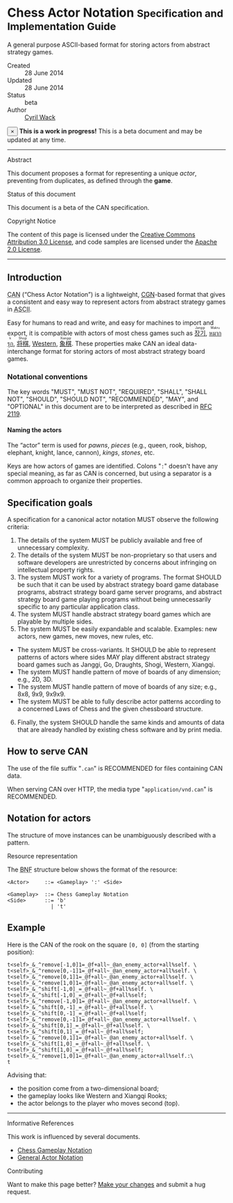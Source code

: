 # Chess Actor Notation <small>Specification and Implementation Guide</small>

A general purpose ASCII-based format for storing actors from abstract strategy games.

<dl class="dl-horizontal">
  <dt>Created</dt>
  <dd><time datetime="2014-06-28T01:23:45Z">28 June 2014</time></dd>

  <dt>Updated</dt>
  <dd><time datetime="2014-06-28T23:42:34Z">28 June 2014</time></dd>

  <dt>Status</dt>
  <dd>beta</dd>

  <dt>Author</dt>
  <dd><a rel="external" href="//cyril.io">Cyril Wack</a></dd>
</dl>

<div class="alert alert-warning">
  <button type="button" class="close" data-dismiss="alert">&times;</button>
  <strong>This is a work in progress!</strong>
  This is a beta document and may be updated at any time.
</div>

* * *

<div class="sub-title">Abstract</div>

This document proposes a format for representing a unique _actor_, preventing from duplicates, as defined through the **game**.

<div class="sub-title">Status of this document</div>

This document is a beta of the CAN specification.

<div class="sub-title">Copyright Notice</div>

The content of this page is licensed under the [Creative Commons Attribution 3.0 License](//creativecommons.org/licenses/by/3.0/), and code samples are licensed under the [Apache 2.0 License](//www.apache.org/licenses/LICENSE-2.0).

* * *

## Introduction

<abbr title="Chess Actor Notation">CAN</abbr> (<q>Chess Actor Notation</q>) is a lightweight, [CGN](Chess-Gameplay-Notation)-based format that gives a consistent and easy way to represent actors from abstract strategy games in <abbr title="American Standard Code for Information Interchange">ASCII</abbr>.

Easy for humans to read and write, and easy for machines to import and export, it is compatible with actors of most chess games such as [<ruby lang="ko">장기<rt lang="en">Janggi</rt></ruby>](//en.wikipedia.org/wiki/Janggi), [<ruby lang="th">หมากรุก<rt lang="en">Makruk</rt></ruby>](//en.wikipedia.org/wiki/Makruk), [<ruby lang="ja">将棋<rt lang="en">Shogi</rt></ruby>](//en.wikipedia.org/wiki/Shogi), [Western](//en.wikipedia.org/wiki/Chess), [<ruby lang="zh">象棋<rt lang="en">Xiangqi</rt></ruby>](//en.wikipedia.org/wiki/Xiangqi).  These properties make CAN an ideal data-interchange format for storing actors of most abstract strategy board games.

### Notational conventions

The key words "MUST", "MUST NOT", "REQUIRED", "SHALL", "SHALL NOT", "SHOULD", "SHOULD NOT", "RECOMMENDED", "MAY", and "OPTIONAL" in this document are to be interpreted as described in [RFC 2119](//tools.ietf.org/html/rfc2119).

#### Naming the actors

The <q>actor</q> term is used for _pawns_, _pieces_ (e.g., queen, rook, bishop, elephant, knight, lance, cannon), _kings_, _stones_, etc.

Keys are how actors of games are identified.  Colons "`:`" doesn't have any special meaning, as far as CAN is concerned, but using a separator is a common approach to organize their properties.

## Specification goals

A specification for a canonical actor notation MUST observe the following criteria:

1. The details of the system MUST be publicly available and free of unnecessary complexity.
2. The details of the system MUST be non-proprietary so that users and software developers are unrestricted by concerns about infringing on intellectual property rights.
3. The system MUST work for a variety of programs.  The format SHOULD be such that it can be used by abstract strategy board game database programs, abstract strategy board game server programs, and abstract strategy board game playing programs without being unnecessarily specific to any particular application class.
4. The system MUST handle abstract strategy board games which are playable by multiple sides.
5. The system MUST be easily expandable and scalable.  Examples: new actors, new games, new moves, new rules, etc.
  * The system MUST be cross-variants.
    It SHOULD be able to represent patterns of actors where sides MAY play
    different abstract strategy board games such as Janggi, Go, Draughts, Shogi, Western, Xiangqi.
  * The system MUST handle pattern of move of boards of any dimension; e.g., 2D, 3D.
  * The system MUST handle pattern of move of boards of any size; e.g., 8x8, 9x9, 9x9x9.
  * The system MUST be able to fully describe actor patterns according to
    a concerned Laws of Chess and the given chessboard structure.
6. Finally, the system SHOULD handle the same kinds and amounts of data that are already handled by existing chess software and by print media.

## How to serve CAN

The use of the file suffix "`.can`" is RECOMMENDED for files containing CAN data.

When serving CAN over HTTP, the media type "`application/vnd.can`" is RECOMMENDED.

## <span id="resource">Notation for actors</span>

The structure of move instances can be unambiguously described with a pattern.

<div class="sub-title">Resource representation</div>

The <abbr title="Backus–Naur Form">BNF</abbr> structure below shows the format of the resource:

    <Actor>     ::= <Gameplay> ':' <Side>

    <Gameplay>  ::= Chess Gameplay Notation
    <Side>      ::= 'b'
                  | 't'

## Example

Here is the CAN of the rook on the square `[0, 0]` (from the starting position):

    t<self>_&_^remove[-1,0]1=_@f+all~_@an_enemy_actor+all%self. \
    t<self>_&_^remove[0,-1]1=_@f+all~_@an_enemy_actor+all%self. \
    t<self>_&_^remove[0,1]1=_@f+all~_@an_enemy_actor+all%self. \
    t<self>_&_^remove[1,0]1=_@f+all~_@an_enemy_actor+all%self. \
    t<self>_&_^shift[-1,0]_=_@f+all~_@f+all%self. \
    t<self>_&_^shift[-1,0]_=_@f+all~_@f+all%self; t<self>_&_^remove[-1,0]1=_@f+all~_@an_enemy_actor+all%self. \
    t<self>_&_^shift[0,-1]_=_@f+all~_@f+all%self. \
    t<self>_&_^shift[0,-1]_=_@f+all~_@f+all%self; t<self>_&_^remove[0,-1]1=_@f+all~_@an_enemy_actor+all%self. \
    t<self>_&_^shift[0,1]_=_@f+all~_@f+all%self. \
    t<self>_&_^shift[0,1]_=_@f+all~_@f+all%self; t<self>_&_^remove[0,1]1=_@f+all~_@an_enemy_actor+all%self. \
    t<self>_&_^shift[1,0]_=_@f+all~_@f+all%self. \
    t<self>_&_^shift[1,0]_=_@f+all~_@f+all%self; t<self>_&_^remove[1,0]1=_@f+all~_@an_enemy_actor+all%self.:\
    t

Advising that:

* the position come from a two-dimensional board;
* the gameplay looks like Western and Xiangqi Rooks;
* the actor belongs to the player who moves second (top).

* * *

<!-- div class="sub-title">See also</div>

* [An implementation in Ruby](//github.com/sashite/can.rb) -->

<div class="sub-title">Informative References</div>

This work is influenced by several documents.

* [Chess Gameplay Notation](Chess-Gameplay-Notation)
* [General Actor Notation](General-Actor-Notation)

<div class="sub-title">Contributing</div>

Want to make this page better?  [Make your changes](//github.com/sashite/open-standards.md/edit/master/docs/Chess-Actor-Notation.md) and submit a hug request.
